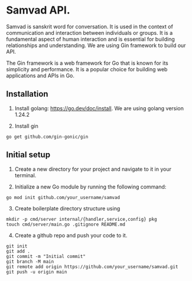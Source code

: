 # Samvad API.

Samvad is sanskrit word for conversation. It is used in the context of communication and interaction between individuals or groups. It is a fundamental aspect of human interaction and is essential for building relationships and understanding. We are using Gin framework to build our API.

The Gin framework is a web framework for Go that is known for its simplicity and performance. It is a popular choice for building web applications and APIs in Go.

## Installation

1. Install golang: https://go.dev/doc/install. We are using golang version 1.24.2

2. Install gin
```
go get github.com/gin-gonic/gin
```

## Initial setup
1. Create a new directory for your project and navigate to it in your terminal.

2. Initialize a new Go module by running the following command:
```
go mod init github.com/your_username/samvad
```

3. Create boilerplate directory structure using
```
mkdir -p cmd/server internal/{handler,service,config} pkg
touch cmd/server/main.go .gitignore README.md
```

4. Create a github repo and push your code to it.
```
git init
git add .
git commit -m "Initial commit"
git branch -M main
git remote add origin https://github.com/your_username/samvad.git
git push -u origin main
```


